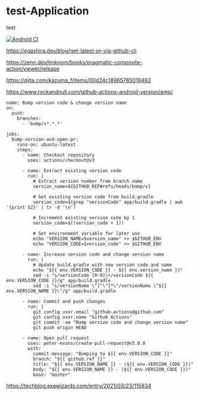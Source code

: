 # test-Application
test

[![Android CI](https://github.com/negiseijin/test-Application/actions/workflows/android.yml/badge.svg?branch=develop)](https://github.com/negiseijin/test-Application/actions/workflows/android.yml)

https://egashira.dev/blog/get-latest-pr-via-github-cli

https://zenn.dev/tmknom/books/pragmatic-composite-action/viewer/release

https://qiita.com/kazuma_f/items/00d24c18965765019492

https://www.rockandnull.com/github-actions-android-version/amp/

```
name: Bump version code & change version name
on:
  push:
    branches:
      - 'bump/v*.*.*'
      
jobs:
  bump-version-and-open-pr:
    runs-on: ubuntu-latest
    steps:
      - name: Checkout repository
        uses: actions/checkout@v3
        
      - name: Extract existing version code
        run: |
          # Extract version number from branch name
          version_name=${GITHUB_REF#refs/heads/bump/v}

          # Get existing version code from build.gradle
          version_code=$(grep "versionCode" app/build.gradle | awk '{print $2}' | tr -d '\n')

          # Increment existing version code by 1
          version_code=$((version_code + 1))

          # Set environment variable for later use
          echo "VERSION_NAME=$version_name" >> $GITHUB_ENV
          echo "VERSION_CODE=$version_code" >> $GITHUB_ENV

      - name: Increase version code and change version name
        run: |
          # Update build.gradle with new version code and name
          echo "${{ env.VERSION_CODE }} - ${{ env.version_name }}"
          sed -i "s/versionCode [0-9]\+/versionCode ${{ env.VERSION_CODE }}/g" app/build.gradle
          sed -i "s/versionName \"[^\"]*\"/versionName \"${{ env.VERSION_NAME }}\"/g" app/build.gradle

      - name: Commit and push changes
        run: |
          git config user.email "github-actions@github.com"
          git config user.name "Github Actions"
          git commit -am "Bump version code and change version name"
          git push origin HEAD
          
      - name: Open pull request
        uses: peter-evans/create-pull-request@v5.0.0
        with:
          commit-message: "Bumping to ${{ env.VERSION_CODE }}"
          branch: "${{ github.ref }}"
          title: "${{ env.VERSION_NAME }} - (${{ env.VERSION_CODE }})"
          body: "${{ env.VERSION_NAME }} - (${{ env.VERSION_CODE }})"
          base: "master"

```

https://techblog.exawizards.com/entry/2021/03/23/115834
